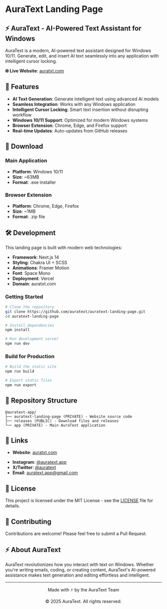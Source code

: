 # AuraText Landing Page

## ⚡ AuraText - AI-Powered Text Assistant for Windows

AuraText is a modern, AI-powered text assistant designed for Windows 10/11. Generate, edit, and insert AI text seamlessly into any application with intelligent cursor locking.

**🌐 Live Website**: [auratxt.com](https://auratxt.com)

## 🚀 Features

- **AI Text Generation**: Generate intelligent text using advanced AI models
- **Seamless Integration**: Works with any Windows application
- **Intelligent Cursor Locking**: Smart text insertion without disrupting workflow
- **Windows 10/11 Support**: Optimized for modern Windows systems
- **Browser Extension**: Chrome, Edge, and Firefox support
- **Real-time Updates**: Auto-updates from GitHub releases

## 📱 Download

### Main Application
- **Platform**: Windows 10/11
- **Size**: ~63MB
- **Format**: .exe installer
<!-- Temporarily commented out - GitHub release links hidden -->
<!-- - **Download**: [Latest Release](https://github.com/Y4shr4j/auratext-releases/releases/latest) -->

### Browser Extension
- **Platform**: Chrome, Edge, Firefox
- **Size**: ~1MB
- **Format**: .zip file
<!-- Temporarily commented out - GitHub release links hidden -->
<!-- - **Download**: [Latest Release](https://github.com/Y4shr4j/auratext-releases/releases/latest) -->

## 🛠️ Development

This landing page is built with modern web technologies:

- **Framework**: Next.js 14
- **Styling**: Chakra UI + SCSS
- **Animations**: Framer Motion
- **Font**: Space Mono
- **Deployment**: Vercel
- **Domain**: auratxt.com

### Getting Started

```bash
# Clone the repository
git clone https://github.com/auratext/auratext-landing-page.git
cd auratext-landing-page

# Install dependencies
npm install

# Run development server
npm run dev
```

### Build for Production

```bash
# Build the static site
npm run build

# Export static files
npm run export
```

## 📁 Repository Structure

```
@auratext-app/
├── auratext-landing-page (PRIVATE) - Website source code
├── releases (PUBLIC) - Download files and releases
└── app (PRIVATE) - Main AuraText application
```

## 🔗 Links

- **Website**: [auratxt.com](https://auratxt.com)
<!-- Temporarily commented out - GitHub repository link hidden -->
<!-- - **Releases**: [github.com/Y4shr4j/auratext-releases](https://github.com/Y4shr4j/auratext-releases) -->
- **Instagram**: [@auratext.app](https://www.instagram.com/auratext.app/)
- **X/Twitter**: [@auratext](https://x.com/auratext)
- **Email**: auratext.app@gmail.com

## 📄 License

This project is licensed under the MIT License - see the [LICENSE](LICENSE) file for details.

## 🤝 Contributing

Contributions are welcome! Please feel free to submit a Pull Request.

## ⚡ About AuraText

AuraText revolutionizes how you interact with text on Windows. Whether you're writing emails, coding, or creating content, AuraText's AI-powered assistance makes text generation and editing effortless and intelligent.

---

<div align="center">
  <p>Made with ⚡ by the AuraText Team</p>
  <p>© 2025 AuraText. All rights reserved.</p>
</div>
